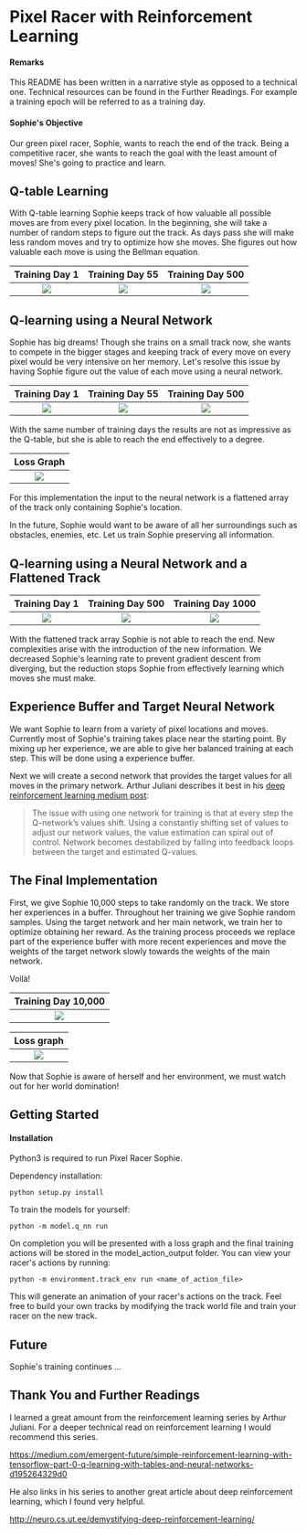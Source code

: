 # Pixel Racer with Reinforcement Learning
#### Remarks
This README has been written in a narrative style as opposed to a technical one. Technical resources can be found in the Further Readings. For example a training epoch will be referred to as a training day.

#### Sophie's Objective
Our green pixel racer, Sophie, wants to reach the end of the track. Being a competitive racer, she wants to reach the goal with the least amount of moves! She's going to practice and learn.


## Q-table Learning
With Q-table learning Sophie keeps track of how valuable all possible moves are from every pixel location. In the beginning, she will take a number of random steps to figure out the track. As days pass she will make less random moves and try to optimize how she moves. She figures out how valuable each move is using the Bellman equation.

Training Day 1             |  Training Day 55          |  Training Day 500
:-------------------------:|:-------------------------:|:-------------------------:
![](gifs/q_table_actions_0.gif)  |  ![](gifs/q_table_actions_1.gif) | ![](gifs/q_table_actions_2.gif)


## Q-learning using a Neural Network
Sophie has big dreams! Though she trains on a small track now, she wants to compete in the bigger stages and keeping track of every move on every pixel would be very intensive on her memory. Let's resolve this issue by having Sophie figure out the value of each move using a neural network.

Training Day 1             |  Training Day 55          |  Training Day 500
:-------------------------:|:-------------------------:|:-------------------------:
![](gifs/q_nn_actions_0.gif)  |  ![](gifs/q_nn_actions_1.gif) | ![](gifs/q_nn_actions_2.gif)

With the same number of training days the results are not as impressive as the Q-table, but she is able to reach the end effectively to a degree.

Loss Graph                  |
:--------------------------:|
![](graphs/20180316_q_nn_loss.png)|

For this implementation the input to the neural network is a flattened array of the track only containing Sophie's location.

In the future, Sophie would want to be aware of all her surroundings such as obstacles, enemies, etc. Let us train Sophie preserving all information.

## Q-learning using a Neural Network and a Flattened Track

Training Day 1             |  Training Day 500          |  Training Day 1000
:-------------------------:|:-------------------------:|:-------------------------:
![](gifs/q_array_0.gif)  |  ![](gifs/q_array_1.gif) | ![](gifs/q_array_2.gif)

With the flattened track array Sophie is not able to reach the end. New complexities arise with the introduction of the new information. We decreased Sophie's learning rate to prevent gradient descent from diverging, but the reduction stops Sophie from effectively learning which moves she must make.

## Experience Buffer and Target Neural Network

We want Sophie to learn from a variety of pixel locations and moves. Currently most of Sophie's training takes place near the starting point. By mixing up her experience, we are able to give her balanced training at each step. This will be done using a experience buffer.

Next we will create a second network that provides the target values for all moves in the primary network. Arthur Juliani describes it best in his [deep reinforcement learning medium post](https://medium.com/@awjuliani/simple-reinforcement-learning-with-tensorflow-part-4-deep-q-networks-and-beyond-8438a3e2b8df):
> The issue with using one network for training is that at every step the Q-network’s values shift. Using a constantly shifting set of values to adjust our network values, the value estimation can spiral out of control. Network becomes destabilized by falling into feedback loops between the target and estimated Q-values.

## The Final Implementation

First, we give Sophie 10,000 steps to take randomly on the track. We store her experiences in a buffer. Throughout her training we give Sophie random samples. Using the target network and her main network, we train her to optimize obtaining her reward. As the training process proceeds we replace part of the experience buffer with more recent experiences and move the weights of the target network slowly towards the weights of the main network.

Voilà!

Training Day 10,000       |
:------------------------:|
![](gifs/buffer_q_nn.gif) |

Loss graph                 |
:-------------------------:|
![](graphs/20180327_buffer_q_nn_loss.png) |

Now that Sophie is aware of herself and her environment, we must watch out for her world domination!

## Getting Started
#### Installation
Python3 is required to run Pixel Racer Sophie.

Dependency installation:
```
python setup.py install
```
To train the models for yourself:
```
python -m model.q_nn run
```
On completion you will be presented with a loss graph and the final training actions will be stored in the model_action_output folder.
You can view your racer's actions by running:
```
python -m environment.track_env run <name_of_action_file>
```
This will generate an animation of your racer's actions on the track.
Feel free to build your own tracks by modifying the track world file and train your racer on the new track.

## Future

Sophie's training continues ...

## Thank You and Further Readings

I learned a great amount from the reinforcement learning series by Arthur Juliani. For a deeper technical read on reinforcement learning I would recommend this series.

https://medium.com/emergent-future/simple-reinforcement-learning-with-tensorflow-part-0-q-learning-with-tables-and-neural-networks-d195264329d0

He also links in his series to another great article about deep reinforcement learning, which I found very helpful.

http://neuro.cs.ut.ee/demystifying-deep-reinforcement-learning/